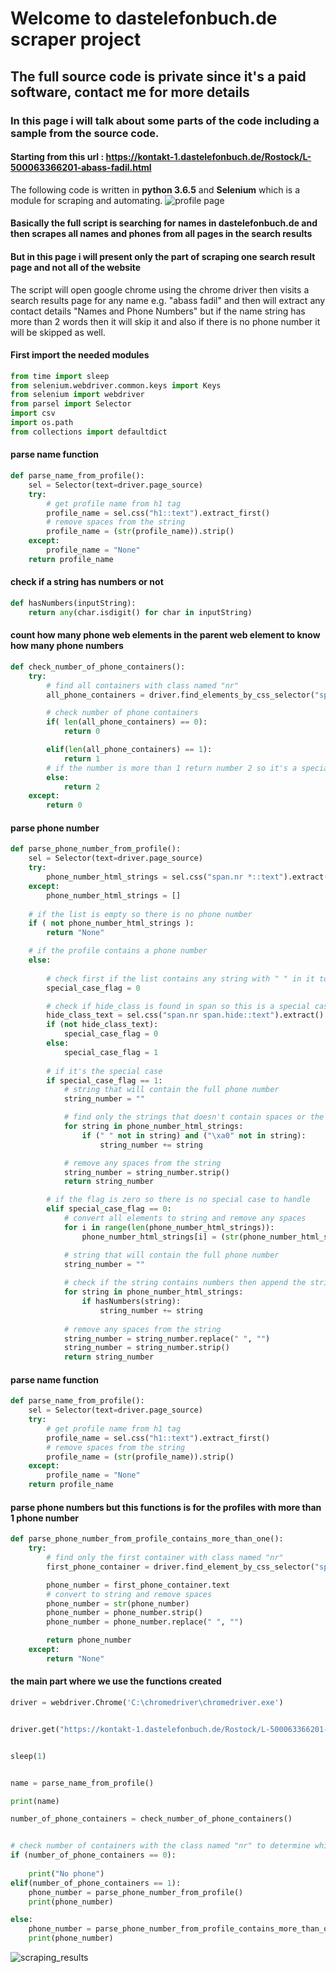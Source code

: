 # **Welcome to dastelefonbuch.de scraper project**
## **The full source code is private since it's a paid software, contact me for more details**
### **In this page i will talk about some parts of the code including a sample from the source code.**
#### **Starting from this url : https://kontakt-1.dastelefonbuch.de/Rostock/L-500063366201-abass-fadil.html**
The following code is written in **python 3.6.5** and **Selenium** which is a module for scraping and automating. 
![profile page](https://raw.githubusercontent.com/ZeinabGamal/Dastelefonbuch-scraper/master/Dastelefonbuch-scraper.PNG)
#### Basically the full script is searching for names in dastelefonbuch.de and then scrapes all names and phones from all pages in the search results

#### But in this page i will present only the part of scraping one search result page and not all of the website

The script will open google chrome using the chrome driver then visits a search results page for any name e.g. "abass fadil" and then will extract any contact details "Names and Phone Numbers" but if the name string has more than 2 words then it will skip it and also if there is no phone number it will be skipped as well. 

#### First import the needed modules

```python
from time import sleep
from selenium.webdriver.common.keys import Keys
from selenium import webdriver
from parsel import Selector
import csv
import os.path
from collections import defaultdict
```
#### parse name function

```python
def parse_name_from_profile():
    sel = Selector(text=driver.page_source)
    try:
        # get profile name from h1 tag
        profile_name = sel.css("h1::text").extract_first()
        # remove spaces from the string
        profile_name = (str(profile_name)).strip()
    except:
        profile_name = "None"
    return profile_name
```    
#### check if a string has numbers or not

```python
def hasNumbers(inputString):
    return any(char.isdigit() for char in inputString)
```
#### count how many phone web elements in the parent web element to know how many phone numbers

```python
def check_number_of_phone_containers():
    try:
        # find all containers with class named "nr"
        all_phone_containers = driver.find_elements_by_css_selector("span.nr")

        # check number of phone containers
        if( len(all_phone_containers) == 0):
            return 0

        elif(len(all_phone_containers) == 1):
            return 1
        # if the number is more than 1 return number 2 so it's a special case
        else:
            return 2
    except:
        return 0
```
#### parse phone number

```python
def parse_phone_number_from_profile():
    sel = Selector(text=driver.page_source)
    try:
        phone_number_html_strings = sel.css("span.nr *::text").extract()
    except:
        phone_number_html_strings = []
        
    # if the list is empty so there is no phone number
    if ( not phone_number_html_strings ):
        return "None"

    # if the profile contains a phone number
    else:
        
        # check first if the list contains any string with " " in it to handle this special case
        special_case_flag = 0

        # check if hide_class is found in span so this is a special case that needs to handle
        hide_class_text = sel.css("span.nr span.hide::text").extract()
        if (not hide_class_text):
            special_case_flag = 0
        else:
            special_case_flag = 1
        
        # if it's the special case
        if special_case_flag == 1:
            # string that will contain the full phone number
            string_number = ""

            # find only the strings that doesn't contain spaces or the special string "\xa0"
            for string in phone_number_html_strings:
                if (" " not in string) and ("\xa0" not in string):
                    string_number += string

            # remove any spaces from the string
            string_number = string_number.strip()
            return string_number

        # if the flag is zero so there is no special case to handle
        elif special_case_flag == 0:
            # convert all elements to string and remove any spaces
            for i in range(len(phone_number_html_strings)):
                phone_number_html_strings[i] = (str(phone_number_html_strings[i])).strip()

            # string that will contain the full phone number
            string_number = ""
            
            # check if the string contains numbers then append the string to string_number
            for string in phone_number_html_strings:
                if hasNumbers(string):
                    string_number += string
                    
            # remove any spaces from the string
            string_number = string_number.replace(" ", "")
            string_number = string_number.strip()
            return string_number
```
#### parse name function

```python
def parse_name_from_profile():
    sel = Selector(text=driver.page_source)
    try:
        # get profile name from h1 tag
        profile_name = sel.css("h1::text").extract_first()
        # remove spaces from the string
        profile_name = (str(profile_name)).strip()
    except:
        profile_name = "None"
    return profile_name

```
#### parse phone numbers but this functions is for the profiles with more than 1 phone number

```python
def parse_phone_number_from_profile_contains_more_than_one():
    try:
        # find only the first container with class named "nr"
        first_phone_container = driver.find_element_by_css_selector("span.nr")

        phone_number = first_phone_container.text
        # convert to string and remove spaces
        phone_number = str(phone_number)
        phone_number = phone_number.strip()
        phone_number = phone_number.replace(" ", "")

        return phone_number
    except:
        return "None"
```
#### the main part where we use the functions created

```python
driver = webdriver.Chrome('C:\chromedriver\chromedriver.exe')


driver.get("https://kontakt-1.dastelefonbuch.de/Rostock/L-500063366201-abass-fadil.html")


sleep(1)


name = parse_name_from_profile()

print(name)

number_of_phone_containers = check_number_of_phone_containers()


# check number of containers with the class named "nr" to determine which function will be used in parsing
if (number_of_phone_containers == 0):
    
    print("No phone")
elif(number_of_phone_containers == 1):
    phone_number = parse_phone_number_from_profile()
    print(phone_number)

else:
    phone_number = parse_phone_number_from_profile_contains_more_than_one()
    print(phone_number)

```
![scraping_results](https://raw.githubusercontent.com/ZeinabGamal/Dastelefonbuch-scraper/master/scraping_Results.PNG)


        



    
